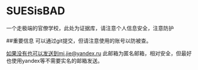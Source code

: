 # SUESisBAD
一个走极端的官僚学校，此处为证据库，请注意个人信息安全，注意防护

##重要信息
可以通过git提交，但请注意使用的账号以防被查。

如果没有也可以发送到mi.jie@yandex.ru 此邮箱为匿名邮箱，相对安全，但最好也使用yandex等不需要实名的邮箱发送。


